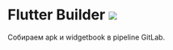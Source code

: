 
<h1>
    Flutter Builder
    <img src="https://img.shields.io/badge/1.0.0-green">
</h1> 

Собираем apk и widgetbook в pipeline GitLab.